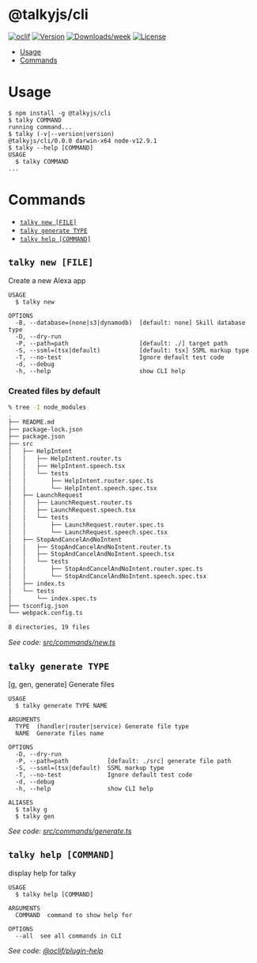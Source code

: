 @talkyjs/cli
============

[![oclif](https://img.shields.io/badge/cli-oclif-brightgreen.svg)](https://oclif.io)
[![Version](https://img.shields.io/npm/v/@talkyjs/cli.svg)](https://npmjs.org/package/@talkyjs/cli)
[![Downloads/week](https://img.shields.io/npm/dw/@talkyjs/cli.svg)](https://npmjs.org/package/@talkyjs/cli)
[![License](https://img.shields.io/npm/l/@talkyjs/cli.svg)](https://github.com/ask-utils/talkyjs-cli/ask-utils/talkyjs-cli/blob/master/package.json)

<!-- toc -->
* [Usage](#usage)
* [Commands](#commands)
<!-- tocstop -->
# Usage
<!-- usage -->
```sh-session
$ npm install -g @talkyjs/cli
$ talky COMMAND
running command...
$ talky (-v|--version|version)
@talkyjs/cli/0.0.0 darwin-x64 node-v12.9.1
$ talky --help [COMMAND]
USAGE
  $ talky COMMAND
...
```
<!-- usagestop -->
# Commands
<!-- commands -->
* [`talky new [FILE]`](#talky-new-file)
* [`talky generate TYPE`](#talky-generate-type)
* [`talky help [COMMAND]`](#talky-help-command)

## `talky new [FILE]`

Create a new Alexa app

```
USAGE
  $ talky new

OPTIONS
  -B, --database=(none|s3|dynamodb)  [default: none] Skill database type
  -D, --dry-run
  -P, --path=path                    [default: ./] target path
  -S, --ssml=(tsx|default)           [default: tsx] SSML markup type
  -T, --no-test                      Ignore default test code
  -d, --debug
  -h, --help                         show CLI help
```

### Created files by default

```bash
% tree -I node_modules 
.
├── README.md
├── package-lock.json
├── package.json
├── src
│   ├── HelpIntent
│   │   ├── HelpIntent.router.ts
│   │   ├── HelpIntent.speech.tsx
│   │   └── tests
│   │       ├── HelpIntent.router.spec.ts
│   │       └── HelpIntent.speech.spec.tsx
│   ├── LaunchRequest
│   │   ├── LaunchRequest.router.ts
│   │   ├── LaunchRequest.speech.tsx
│   │   └── tests
│   │       ├── LaunchRequest.router.spec.ts
│   │       └── LaunchRequest.speech.spec.tsx
│   ├── StopAndCancelAndNoIntent
│   │   ├── StopAndCancelAndNoIntent.router.ts
│   │   ├── StopAndCancelAndNoIntent.speech.tsx
│   │   └── tests
│   │       ├── StopAndCancelAndNoIntent.router.spec.ts
│   │       └── StopAndCancelAndNoIntent.speech.spec.tsx
│   ├── index.ts
│   └── tests
│       └── index.spec.ts
├── tsconfig.json
└── webpack.config.ts

8 directories, 19 files
```

_See code: [src/commands/new.ts](https://github.com/ask-utils/talkyjs-cli/blob/v0.0.0/src/commands/new.ts)_

## `talky generate TYPE`

[g, gen, generate] Generate files

```
USAGE
  $ talky generate TYPE NAME

ARGUMENTS
  TYPE  (handler|router|service) Generate file type
  NAME  Generate files name

OPTIONS
  -D, --dry-run
  -P, --path=path           [default: ./src] generate file path
  -S, --ssml=(tsx|default)  SSML markup type
  -T, --no-test             Ignore default test code
  -d, --debug
  -h, --help                show CLI help

ALIASES
  $ talky g
  $ talky gen
```

_See code: [src/commands/generate.ts](https://github.com/ask-utils/talkyjs-cli/blob/v0.0.0/src/commands/generate.ts)_

## `talky help [COMMAND]`

display help for talky

```
USAGE
  $ talky help [COMMAND]

ARGUMENTS
  COMMAND  command to show help for

OPTIONS
  --all  see all commands in CLI
```

_See code: [@oclif/plugin-help](https://github.com/oclif/plugin-help/blob/v3.1.0/src/commands/help.ts)_

<!-- commandsstop -->
